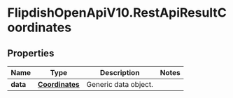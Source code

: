 # FlipdishOpenApiV10.RestApiResultCoordinates

## Properties
Name | Type | Description | Notes
------------ | ------------- | ------------- | -------------
**data** | [**Coordinates**](Coordinates.md) | Generic data object. | 


